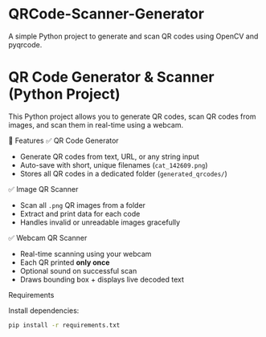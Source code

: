# QRCode-Scanner-Generator
A simple Python project to generate and scan QR codes using OpenCV and pyqrcode.
# QR Code Generator & Scanner (Python Project)

This Python project allows you to generate QR codes, scan QR codes from images, and scan them in real-time using a webcam.

📌 Features
✅ QR Code Generator
- Generate QR codes from text, URL, or any string input
- Auto-save with short, unique filenames (`cat_142609.png`)
- Stores all QR codes in a dedicated folder (`generated_qrcodes/`)

✅ Image QR Scanner
- Scan all `.png` QR images from a folder
- Extract and print data for each code
- Handles invalid or unreadable images gracefully

 ✅ Webcam QR Scanner
- Real-time scanning using your webcam
- Each QR printed **only once**
- Optional sound on successful scan
- Draws bounding box + displays live decoded text

 Requirements

Install dependencies:

```bash
pip install -r requirements.txt
